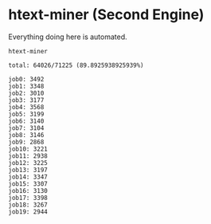 # htext-miner (Second Engine)

Everything doing here is automated.

```
htext-miner

total: 64026/71225 (89.8925938925939%)

job0: 3492
job1: 3348
job2: 3010
job3: 3177
job4: 3568
job5: 3199
job6: 3140
job7: 3104
job8: 3146
job9: 2868
job10: 3221
job11: 2938
job12: 3225
job13: 3197
job14: 3347
job15: 3307
job16: 3130
job17: 3398
job18: 3267
job19: 2944
```